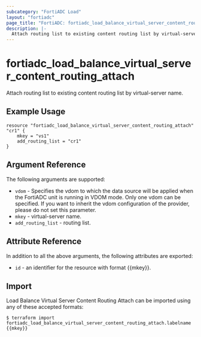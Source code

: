 ```yaml
---
subcategory: "FortiADC Load"
layout: "fortiadc"
page_title: "FortiADC: fortiadc_load_balance_virtual_server_content_routing_attach"
description: |-
  Attach routing list to existing content routing list by virtual-server name.
---
```


# fortiadc_load_balance_virtual_server_content_routing_attach
Attach routing list to existing content routing list by virtual-server name.

## Example Usage
```hcl
resource "fortiadc_load_balance_virtual_server_content_routing_attach" "cr1" {
	mkey = "vs1"
	add_routing_list = "cr1"
}

```

## Argument Reference

The following arguments are supported:

* `vdom` - Specifies the vdom to which the data source will be applied when the FortiADC unit is running in VDOM mode. Only one vdom can be specified. If you want to inherit the vdom configuration of the provider, please do not set this parameter.
* `mkey` - virtual-server name.
* `add_routing_list` - routing list. 

## Attribute Reference

In addition to all the above arguments, the following attributes are exported:
* `id` - an identifier for the resource with format {{mkey}}.

## Import
 Load Balance Virtual Server Content Routing Attach can be imported using any of these accepted formats:
```
$ terraform import fortiadc_load_balance_virtual_server_content_routing_attach.labelname {{mkey}}
```
